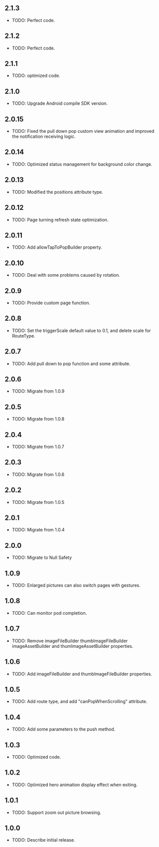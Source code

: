 ## 2.1.3

* TODO: Perfect code.

## 2.1.2

* TODO: Perfect code.

## 2.1.1

* TODO: optimized code.

## 2.1.0

* TODO: Upgrade Android compile SDK version.

## 2.0.15

* TODO: Fixed the pull down pop custom view animation and improved the notification receiving logic.

## 2.0.14

* TODO: Optimized status management for background color change.

## 2.0.13

* TODO: Modified the positions attribute type.

## 2.0.12

* TODO: Page turning refresh state optimization.

## 2.0.11

* TODO: Add allowTapToPopBuilder property.

## 2.0.10

* TODO: Deal with some problems caused by rotation.

## 2.0.9

* TODO: Provide custom page function.

## 2.0.8

* TODO: Set the triggerScale default value to 0.1, and delete scale for RouteType.

## 2.0.7

* TODO: Add pull down to pop function and some attribute.

## 2.0.6

* TODO: Migrate from 1.0.9

## 2.0.5

* TODO: Migrate from 1.0.8

## 2.0.4

* TODO: Migrate from 1.0.7

## 2.0.3

* TODO: Migrate from 1.0.6

## 2.0.2

* TODO: Migrate from 1.0.5

## 2.0.1

* TODO: Migrate from 1.0.4

## 2.0.0

* TODO: Migrate to Null Safety

## 1.0.9

* TODO: Enlarged pictures can also switch pages with gestures.

## 1.0.8

* TODO: Can monitor pod completion.

## 1.0.7

* TODO: Remove imageFileBuilder thumbImageFileBuilder imageAssetBuilder and thumImageAssetBuilder properties.

## 1.0.6

* TODO: Add imageFileBuilder and thumbImageFileBuilder properties.

## 1.0.5

* TODO: Add route type, and add "canPopWhenScrolling" attribute.

## 1.0.4

* TODO: Add some parameters to the push method.

## 1.0.3

* TODO: Optimized code.

## 1.0.2

* TODO: Optimized hero animation display effect when exiting.

## 1.0.1

* TODO: Support zoom out picture browsing.

## 1.0.0

* TODO: Describe initial release.
